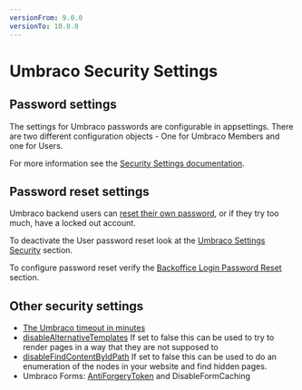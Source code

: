 ```yaml
---
versionFrom: 9.0.0
versionTo: 10.0.0
---
```


# Umbraco Security Settings

## Password settings

The settings for Umbraco passwords are configurable in appsettings. There are two different configuration objects - One for Umbraco Members and one for Users.

For more information see the [Security Settings documentation](../configuration/securitysettings.md#user-password-settings).

## Password reset settings

Umbraco backend users can [reset their own password](../password-reset.md), or if they try too much, have a locked out account.

To deactivate the User password reset look at the [Umbraco Settings Security](../configuration/securitysettings.md#allow-password-reset) section.

To configure password reset verify the [Backoffice Login Password Reset](../../fundamentals/backoffice/login.md#password-reset) section.

## Other security settings

- [The Umbraco timeout in minutes](../configuration/globalsettings.md#timeout)
- [disableAlternativeTemplates](../configuration/webroutingsettings.md#disable-alternative-templates) If set to false this can be used to try to render pages in a way that they are not supposed to
- [disableFindContentByIdPath](../configuration/webroutingsettings.md#disable-find-content-by-id-path) If set to false this can be used to do an enumeration of the nodes in your website and find hidden pages.
- Umbraco Forms: [AntiForgeryToken](../../../umbraco-forms/developer/configuration/README.md#enableantiforgerytoken) and DisableFormCaching
